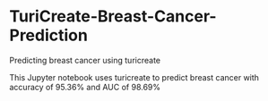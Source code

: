 # TuriCreate-Breast-Cancer-Prediction
Predicting breast cancer using turicreate

This Jupyter notebook uses turicreate to predict breast cancer with accuracy of 95.36% and AUC of 98.69%

